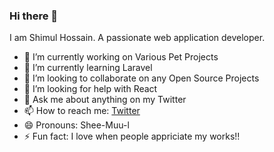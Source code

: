 ### Hi there 👋
I am Shimul Hossain. A passionate web application developer.

- 🔭 I’m currently working on Various Pet Projects
- 🌱 I’m currently learning Laravel
- 👯 I’m looking to collaborate on any Open Source Projects
- 🤔 I’m looking for help with React
- 💬 Ask me about anything on my Twitter
- 📫 How to reach me: [Twitter](https://twitter.com/XyShimul)
- 😄 Pronouns: Shee-Muu-l
- ⚡ Fun fact: I love when people appriciate my works!!

